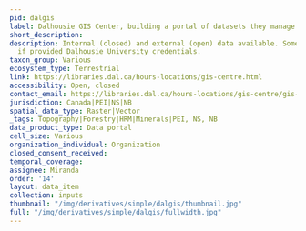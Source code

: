 ```yaml
---
pid: dalgis
label: Dalhousie GIS Center, building a portal of datasets they manage
short_description: 
description: Internal (closed) and external (open) data available. Some data is available
  if provided Dalhousie University credentials.
taxon_group: Various
ecosystem_type: Terrestrial
link: https://libraries.dal.ca/hours-locations/gis-centre.html
accessibility: Open, closed
contact_email: https://libraries.dal.ca/hours-locations/gis-centre/gis-contact.html
jurisdiction: Canada|PEI|NS|NB
spatial_data_type: Raster|Vector
_tags: Topography|Forestry|HRM|Minerals|PEI, NS, NB
data_product_type: Data portal
cell_size: Various
organization_individual: Organization
closed_consent_received: 
temporal_coverage: 
assignee: Miranda
order: '14'
layout: data_item
collection: inputs
thumbnail: "/img/derivatives/simple/dalgis/thumbnail.jpg"
full: "/img/derivatives/simple/dalgis/fullwidth.jpg"
---
```

